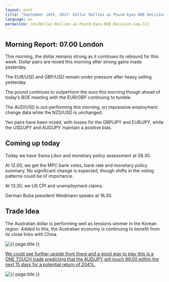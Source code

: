 ```yaml
---
layout: post
title: "September 14th, 2017: Dollar Rallies as Pound Eyes BOE Decision"
language: en
permalink: /en/Dollar-Rallies-as-Pound-Eyes-BOE-Decision-sep-17/
---
```

## Morning Report: 07.00 London

This morning, the dollar remains strong as it continues its rebound for this week. Dollar pairs are mixed this morning after strong gains made yesterday. 

The EUR/USD and GBP/USD remain under pressure after heavy selling yesterday. 

The pound continues to outperform the euro this morning though ahead of today’s BOE meeting with the EUR/GBP continuing to tumble. 

The AUD/USD is out-performing this morning, on impressive employment change data while the NZD/USD is unchanged. 

Yen pairs have been mixed, with losses for the GBP/JPY and EUR/JPY, while the USD/JPY and AUD/JPY maintain a positive bias. 

## Coming up today

Today we have Swiss Libor and monetary policy assessment at 08.30. 

At 12.00, we get the MPC bank votes, bank rate and monetary policy summary. No significant change is expected, though shifts in the voting patterns could be of importance. 

At 13.30, we US CPI and unemployment claims. 

German Buba president Weidmann speaks at 16.30. 

## Trade Idea

The Australian dollar is performing well as tensions simmer in the Korean region. Added to this, the Australian economy is continuing to benefit from its close links with China. 
 
<img class="post-image" src="{{ site.url }}/images/sep-17/2017-09-14_06-31-11.jpg" alt="{{ page.title }}" title="{{ page.title }}">

<a href="%LINK%%?currency=GBP&market=forex&underlying=frxAUDJPY&formname=touchnotouch&duration_amount=15&duration_units=d&amount=10&amount_type=payout&expiry_type=duration&barrier=89.00" target="_blank">We could see further upside from there and a good way to play this is a ONE TOUCH trade predicting that the AUD/JPY will touch 89.00 within the next 15 days for a potential return of 204%.</a>

<img class="post-image" src="{{ site.url }}/images/sep-17/2017-09-14_06-43-41.jpg" alt="{{ page.title }}" title="{{ page.title }}">